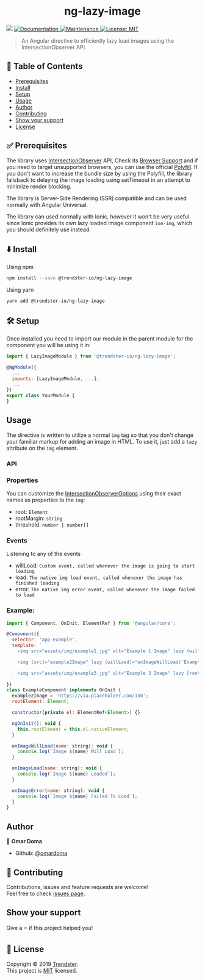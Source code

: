 <h1 align="center">ng-lazy-image</h1>
<p>
  <img src="https://img.shields.io/badge/version-1.0.4-blue.svg?cacheSeconds=2592000" />
  <a href="https://github.com/trendster-io/ng-lazy-image#readme">
    <img alt="Documentation" src="https://img.shields.io/badge/documentation-yes-brightgreen.svg" target="_blank" />
  </a>
  <a href="https://github.com/trendster-io/ng-lazy-image/graphs/commit-activity">
    <img alt="Maintenance" src="https://img.shields.io/badge/Maintained%3F-yes-green.svg" target="_blank" />
  </a>
  <a href="https://github.com/trendster-io/ng-lazy-image/blob/master/LICENSE">
    <img alt="License: MIT" src="https://img.shields.io/badge/License-MIT-yellow.svg" target="_blank" />
  </a>
</p>

> An Angular directive to efficiently lazy load images using the IntersectionObserver API.

<!-- ### 🏠 [Homepage](https://github.com/trendster-io/ng-lazy-image) -->

## 📝 Table of Contents

- [Prerequisites](#prerequisites)
- [Install](#install)
- [Setup](#setup)
- [Usage](#usage)
- [Author](#author)
- [Contributing](#contributing)
- [Show your support](#support)
- [License](#license)

## ✅ Prerequisites <a name = "prerequisites"></a>

The library uses [IntersectionObserver](https://developer.mozilla.org/en-US/docs/Web/API/Intersection_Observer_API) API, Check its [Browser Support](https://caniuse.com/#feat=intersectionobserver) and if you need to target unsupported browsers, you can use the official [Polyfill](https://github.com/w3c/IntersectionObserver/tree/master/polyfill). If you don't want to increase the bundle size by using the Polyfill, the library fallsback to delaying the image loading using setTimeout in an attempt to minimize render blocking.

The library is Server-Side Rendering (SSR) compatible and can be used normally with Angular Universal.

The library can used normally with Ionic, however it won't be very useful since Ionic provides its own lazy loaded image component `ion-img`, which you should definitely use instead.

## ⬇️ Install <a name = "install"></a>

Using npm

```sh
npm install --save @trendster-io/ng-lazy-image
```

Using yarn

```sh
yarn add @trendster-io/ng-lazy-image
```

## 🛠 Setup <a name = "setup"></a>

Once installed you need to import our module in the parent module for the component you will be using it in:

```js
import { LazyImageModule } from '@trendster-io/ng-lazy-image';

@NgModule({
  ...
  imports: [LazyImageModule, ...],
  ...
})
export class YourModule {
}
```

## Usage <a name = "usage"></a>

The directive is written to utilize a normal `img` tag so that you don't change your familiar markup for adding an image in HTML. To use it, just add a `lazy` attribute on the `img` element.

### API

### Properties

You can customize the [IntersectionObserverOptions](https://developer.mozilla.org/en-US/docs/Web/API/IntersectionObserver#Properties) using their exact names as properties to the `img`:

- root: `Element`
- rootMargin: `string`
- threshold: `number | number[]`

### Events

Listening to any of the events

- willLoad: `Custom event, called whenever the image is going to start loading`
- load: `The native img load event, called whenever the image has finished loading`
- error: `The native img error event, called whenever the image failed to load`

### Example:

```javascript
import { Component, OnInit, ElementRef } from '@angular/core';

@Component({
  selector: 'app-example',
  template: `
    <img src="assets/img/example1.jpg" alt="Example 1 Image" lazy (willLoad)="onImageWillLoad('Example 1)" (load)="onImageLoad('Example 1')" (error)="onImageError('Example 1')" />

    <img [src]="example2Image" lazy (willLoad)="onImageWillLoad('Example 2')" (load)="onImageLoad('Example 2')" (error)="onImageError('Example 2')" />

    <img src="assets/img/example3.jpg" alt="Example 3 Image" lazy [root]="rootElement" rootMargin="20px 10px 20px 10px" [threshold]="0.4" />
  `
})
class ExampleComponent implements OnInit {
  example2Image = 'https://via.placeholder.com/150';
  rootElement: Element;

  constructor(private el: ElementRef<Element>) {}

  ngOnInit(): void {
    this.rootElement = this.el.nativeElement;
  }

  onImageWillLoad(name: string): void {
    console.log(`Image ${name} Will Load`);
  }

  onImageLoad(name: string): void {
    console.log(`Image ${name} Loaded`);
  }

  onImageError(name: string): void {
    console.log(`Image ${name} Failed To Load`);
  }
}
```

## Author <a name = "author"></a>

👤 **Omar Doma**

- Github: [@omardoma](https://github.com/omardoma)

## 🤝 Contributing <a name = "contributing"></a>

Contributions, issues and feature requests are welcome!<br />Feel free to check [issues page](https://github.com/trendster-io/ng-lazy-image/issues).

## Show your support <a name = "support"></a>

Give a ⭐️ if this project helped you!

## 📝 License <a name = "license"></a>

Copyright © 2019 [Trendster](https://github.com/trendster-io).<br />
This project is [MIT](https://github.com/trendster-io/ng-lazy-image/blob/master/LICENSE) licensed.
